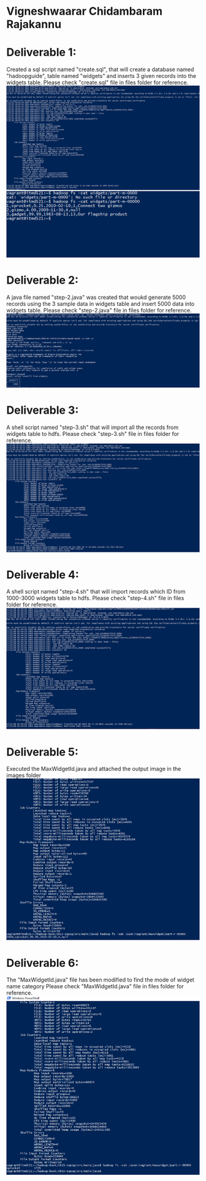# Vigneshwaarar Chidambaram Rajakannu

# Deliverable 1:
Created a sql script named "create.sql", that will create a database named "hadoopguide", table named "widgets" and inserts 3 given records into the widgets table.
Please check "create.sql" file in files folder for reference.
![](images/sqoop_import.PNG)
![](images/sqoop_import_output.PNG)

# Deliverable 2:
A java file named "step-2.java" was created that woukd generate 5000 records using the 3 sample data in widgets table and insert 5000 data into widgets table.
Please check "step-2.java" file in files folder for reference.
![](images/InsertData_success.PNG)

# Deliverable 3:
A shell script named "step-3.sh" that will import all the records from widgets table to hdfs.
Please check "step-3.sh" file in files folder for reference.
![](images/5000_Import_success.PNG)

# Deliverable 4:
A shell script named "step-4.sh" that will import records which ID from 1000-3000 widgets table to hdfs.
Please check "step-4.sh" file in files folder for reference.
![](images/1000_3000_import_success.PNG)

# Deliverable 5:
Executed the MaxWidgetId.java and attached the output image in the images folder
![](images/MaxWidgetId.PNG)

# Deliverable 6:
The "MaxWidgetId.java" file has been modified to find the mode of widget name category
Please check "MaxWidgetId.java" file in files folder for reference.
![](images/Mode.PNG)
